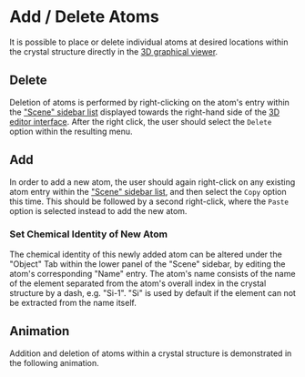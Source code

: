 # Add / Delete Atoms

It is possible to place or delete individual atoms at desired locations within the crystal structure directly in the [3D graphical viewer](../edit.md). 

## Delete

Deletion of atoms is performed by right-clicking on the atom's entry within the ["Scene" sidebar list](../edit.md#3.-scene) displayed towards the right-hand side of the [3D editor interface](../edit.md). After the right click, the user should select the `Delete` option within the resulting menu.

## Add

In order to add a new atom, the user should again right-click on any existing atom entry within the ["Scene" sidebar list](../edit.md#3.-scene), and then select the `Copy` option this time. This should be followed by a second right-click, where the `Paste` option is selected instead to add the new atom. 

### Set Chemical Identity of New Atom

The chemical identity of this newly added atom can be altered under the "Object" Tab within the lower panel of the "Scene" sidebar, by editing the atom's corresponding "Name" entry. The atom's name consists of the name of the element separated from the atom's overall index in the crystal structure by a dash, e.g. "Si-1". "Si" is used by default if the element can not be extracted from the name itself.

## Animation

Addition and deletion of atoms within a crystal structure is demonstrated in the following animation.

<img data-gifffer="/images/materials-designer/ViewerViewAuto.gif" />
